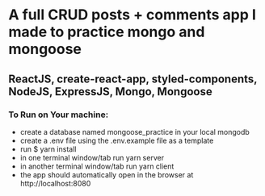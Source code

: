 # A full CRUD posts + comments app I made to practice mongo and mongoose

## ReactJS, create-react-app, styled-components, NodeJS, ExpressJS, Mongo, Mongoose

### To Run on Your machine:

* create a database named mongoose_practice in your local mongodb
* create a .env file using the .env.example file as a template
* run $ yarn install
* in one terminal window/tab run yarn server
* in another terminal window/tab run yarn client
* the app should automatically open in the browser at http://localhost:8080
